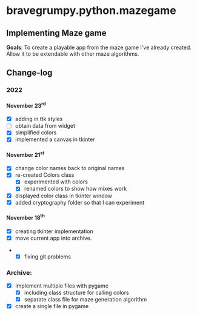 # bravegrumpy.python.mazegame
## Implementing Maze game
__Goals__: To create a playable app from the maze game I've already created.
Allow it to be extendable with other maze algorithms. 

## Change-log
### 2022
#### November 23<sup>rd</sup>
- [x] adding in ttk styles
- [ ] obtain data from widget
- [x] simplified colors 
- [x] implemented a canvas in tkinter
#### November 21<sup>st</sup>
- [X] change color names back to original names
- [x] re-created Colors class
  - [x] experimented with colors 
  - [x] renamed colors to show how mixes work
- [x] displayed color class in tkinter window
- [x] added cryptography folder so that I can experiment
#### November 18<sup>th</sup>
- [x] creating tkinter implementation
- [x] move current app into archive.  
- - [x] fixing git problems
### Archive:
- [x] Implement multiple files with pygame
  - [x] including class structure for calling colors
  - [x] separate class file for maze generation algorithm
- [x] create a single file in pygame